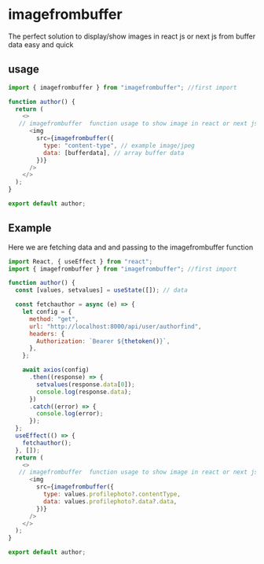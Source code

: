 
# imagefrombuffer

The perfect solution to display/show images in react js or next js from buffer data easy and quick


## usage

```javascript
import { imagefrombuffer } from "imagefrombuffer"; //first import 

function author() {
  return (
    <>
   // imagefrombuffer  function usage to show image in react or next js from buffer
      <img 
        src={imagefrombuffer({
          type: "content-type", // example image/jpeg 
          data: [bufferdata], // array buffer data 
        })}
      />
    </>
  );
}

export default author;

```


## Example

Here we are fetching data and and passing to the imagefrombuffer function 

```javascript
import React, { useEffect } from "react";
import { imagefrombuffer } from "imagefrombuffer"; //first import 

function author() {
  const [values, setvalues] = useState([]); // data

  const fetchauthor = async (e) => {
    let config = {
      method: "get",
      url: "http://localhost:8000/api/user/authorfind",
      headers: {
        Authorization: `Bearer ${thetoken()}`,
      },
    };

    await axios(config)
      .then((response) => {
        setvalues(response.data[0]);
        console.log(response.data);
      })
      .catch((error) => {
        console.log(error);
      });
  };
  useEffect(() => {
    fetchauthor();
  }, []);
  return (
    <>
   // imagefrombuffer  function usage to show image in react or next js from buffer
      <img 
        src={imagefrombuffer({
          type: values.profilephoto?.contentType,
          data: values.profilephoto?.data?.data,
        })}
      />
    </>
  );
}

export default author;

```

